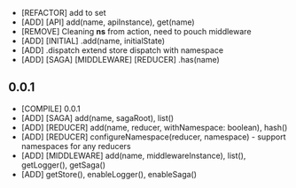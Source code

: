 * [REFACTOR] add to set
* [ADD] [API] add(name, apiInstance), get(name)
* [REMOVE] Cleaning __ns__ from action, need to pouch middleware
* [ADD] [INITIAL] .add(name, initialState)
* [ADD] .dispatch extend store dispatch with namespace
* [ADD] [SAGA] [MIDDLEWARE] [REDUCER] .has(name)

## 0.0.1

* [COMPILE] 0.0.1
* [ADD] [SAGA] add(name, sagaRoot), list()
* [ADD] [REDUCER] add(name, reducer, withNamespace: boolean), hash()
* [ADD] [REDUCER] configureNamespace(reducer, namespace) - support namespaces for any reducers
* [ADD] [MIDDLEWARE] add(name, middlewareInstance), list(), getLogger(), getSaga()
* [ADD] getStore(), enableLogger(), enableSaga()
